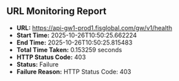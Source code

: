 ## URL Monitoring Report

- **URL:** https://api-gw1-prod1.fisglobal.com/gw/v1/health
- **Start Time:** 2025-10-26T10:50:25.662224
- **End Time:** 2025-10-26T10:50:25.815483
- **Total Time Taken:** 0.153259 seconds
- **HTTP Status Code:** 403
- **Status:** Failure
- **Failure Reason:** HTTP Status Code: 403
